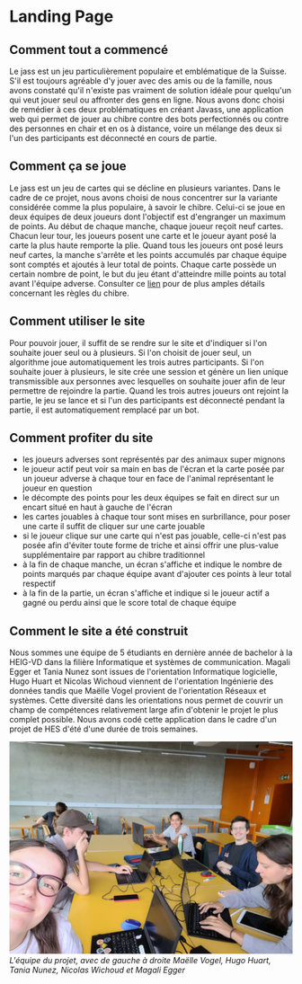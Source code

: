 
# Landing Page

## Comment tout a commencé
Le jass est un jeu particulièrement populaire et emblématique de la Suisse. S'il est toujours agréable d'y jouer avec des amis ou de la famille, nous avons constaté qu'il n'existe pas vraiment de
solution idéale pour quelqu'un qui veut jouer seul ou affronter des gens en ligne. Nous avons donc choisi de remédier à ces deux problématiques en créant Javass,
une application web qui permet de jouer au chibre contre des bots perfectionnés ou contre des personnes en chair et en os à distance, voire un mélange des deux si l'un des participants est déconnecté en cours de partie.

## Comment ça se joue
Le jass est un jeu de cartes qui se décline en plusieurs variantes. Dans le cadre de ce projet, nous avons choisi de nous concentrer sur la variante considérée comme la plus populaire, à savoir le chibre. Celui-ci se joue en deux équipes de deux joueurs dont l'objectif est d'engranger un maximum de points.
Au début de chaque manche, chaque joueur reçoit neuf cartes. Chacun leur tour, les joueurs posent une carte et le joueur ayant posé la carte la plus haute remporte la plie. Quand tous les joueurs ont posé leurs neuf cartes, la manche s'arrête et les points accumulés par chaque équipe sont comptés et ajoutés à leur total de points. 
Chaque carte possède un certain nombre de point, le but du jeu étant d'atteindre mille points au total avant l'équipe adverse. Consulter ce [lien](https://www.swisslos.ch/fr/jass/informations/les-regles-du-jass/le-chibre.html "Règles du chibre") pour de plus amples détails concernant les règles du chibre.

## Comment utiliser le site
Pour pouvoir jouer, il suffit de se rendre sur le site et d'indiquer si l'on souhaite jouer seul ou à plusieurs. Si l'on choisit de jouer seul, un algorithme 
joue automatiquement les trois autres participants. 
Si l'on souhaite jouer à plusieurs, le site crée une session et génère un lien unique transmissible aux personnes avec lesquelles on souhaite jouer afin de leur permettre de rejoindre la partie. Quand les trois autres joueurs ont rejoint la partie, le jeu se lance et si l'un des participants est déconnecté pendant la partie, il est automatiquement remplacé par un bot.

## Comment profiter du site
- les joueurs adverses sont représentés par des animaux super mignons
- le joueur actif peut voir sa main en bas de l'écran et la carte posée par un joueur adverse à chaque tour en face de l'animal représentant le joueur en question
- le décompte des points pour les deux équipes se fait en direct sur un encart situé en haut à gauche de l'écran
- les cartes jouables à chaque tour sont mises en surbrillance, pour poser une carte il suffit de cliquer sur une carte jouable
- si le joueur clique sur une carte qui n'est pas jouable, celle-ci n'est pas posée afin d'éviter toute forme de triche et ainsi offrir une plus-value supplémentaire par rapport au chibre traditionnel
- à la fin de chaque manche, un écran s'affiche et indique le nombre de points marqués par chaque équipe avant d'ajouter ces points à leur total respectif
- à la fin de la partie, un écran s'affiche et indique si le joueur actif a gagné ou perdu ainsi que le score total de chaque équipe

## Comment le site a été construit
Nous sommes une équipe de 5 étudiants en dernière année de bachelor à la HEIG-VD dans la filière Informatique et systèmes de communication. Magali Egger et Tania Nunez sont issues de l'orientation Informatique logicielle, Hugo Huart et Nicolas Wichoud viennent de l'orientation Ingénierie des données tandis que Maëlle Vogel provient de l'orientation Réseaux et systèmes. Cette diversité dans les orientations nous permet de couvrir un champ de compétences relativement large afin d'obtenir le projet le plus complet possible. Nous avons codé cette application dans le cadre d'un projet de HES d'été d'une durée de trois semaines.

![](groupe.jpg)
*L'équipe du projet, avec de gauche à droite Maëlle Vogel, Hugo Huart, Tania Nunez, Nicolas Wichoud et Magali Egger*

